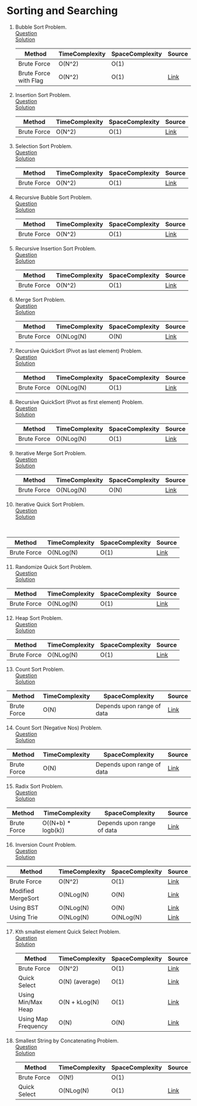 # Sorting and Searching
1. Bubble Sort Problem.
   <br /> [Question](/4.%20Sorting%20and%20Searching/docs/1.SortingAndSearching-Question1.jpg)
   <br /> [Solution](/4.%20Sorting%20and%20Searching/1.question1-solution.cpp)
   <br />

   | Method | TimeComplexity | SpaceComplexity | Source |
   |---|---|---|---|
   | Brute Force  | O(N^2) | O(1) |
   | Brute Force with Flag | O(N^2) | O(1) | [Link](/4.%20Sorting%20and%20Searching/1.question1-solution.cpp) |

2. Insertion Sort Problem.
   <br /> [Question](/4.%20Sorting%20and%20Searching/docs/1.SortingAndSearching-Question1.jpg)
   <br /> [Solution](/4.%20Sorting%20and%20Searching/2.question2-solution.cpp)
   <br />

   | Method | TimeComplexity | SpaceComplexity | Source |
   |---|---|---|---|
   | Brute Force | O(N^2) | O(1) | [Link](/4.%20Sorting%20and%20Searching/2.question2-solution.cpp) |

3. Selection Sort Problem.
   <br /> [Question](/4.%20Sorting%20and%20Searching/docs/1.SortingAndSearching-Question1.jpg)
   <br /> [Solution](/4.%20Sorting%20and%20Searching/3.question3-solution.cpp)
   <br />

   | Method | TimeComplexity | SpaceComplexity | Source |
   |---|---|---|---|
   | Brute Force | O(N^2) | O(1) | [Link](/4.%20Sorting%20and%20Searching/3.question3-solution.cpp) |

4. Recursive Bubble Sort Problem.
   <br /> [Question](/4.%20Sorting%20and%20Searching/docs/1.SortingAndSearching-Question1.jpg)
   <br /> [Solution](/4.%20Sorting%20and%20Searching/4.question4-solution.cpp)
   <br />

   | Method | TimeComplexity | SpaceComplexity | Source |
   |---|---|---|---|
   | Brute Force | O(N^2) | O(1) | [Link](/4.%20Sorting%20and%20Searching/4.question4-solution.cpp) |

5. Recursive Insertion Sort Problem.
   <br /> [Question](/4.%20Sorting%20and%20Searching/docs/1.SortingAndSearching-Question1.jpg)
   <br /> [Solution](/4.%20Sorting%20and%20Searching/5.question5-solution.cpp)
   <br />

   | Method | TimeComplexity | SpaceComplexity | Source |
   |---|---|---|---|
   | Brute Force | O(N^2) | O(1) | [Link](/4.%20Sorting%20and%20Searching/5.question5-solution.cpp) |

6. Merge Sort Problem.
   <br /> [Question](/4.%20Sorting%20and%20Searching/docs/1.SortingAndSearching-Question1.jpg)
   <br /> [Solution](/4.%20Sorting%20and%20Searching/6.question6-solution.cpp)
   <br />

   | Method | TimeComplexity | SpaceComplexity | Source |
   |---|---|---|---|
   | Brute Force | O(NLog(N) | O(N) | [Link](/4.%20Sorting%20and%20Searching/6.question6-solution.cpp) |

7. Recursive QuickSort (Pivot as last element) Problem.
   <br /> [Question](/4.%20Sorting%20and%20Searching/docs/1.SortingAndSearching-Question1.jpg)
   <br /> [Solution](/4.%20Sorting%20and%20Searching/7.question7-solution.cpp)
   <br />

   | Method | TimeComplexity | SpaceComplexity | Source |
   |---|---|---|---|
   | Brute Force | O(NLog(N) | O(1) | [Link](/4.%20Sorting%20and%20Searching/7.question7-solution.cpp) |

8. Recursive QuickSort (Pivot as first element) Problem.
   <br /> [Question](/4.%20Sorting%20and%20Searching/docs/1.SortingAndSearching-Question1.jpg)
   <br /> [Solution](/4.%20Sorting%20and%20Searching/8.question8-solution.cpp)
   <br />

   | Method | TimeComplexity | SpaceComplexity | Source |
   |---|---|---|---|
   | Brute Force | O(NLog(N) | O(1) | [Link](/4.%20Sorting%20and%20Searching/8.question8-solution.cpp) |

9. Iterative Merge Sort Problem.
   <br /> [Question](/4.%20Sorting%20and%20Searching/docs/1.SortingAndSearching-Question1.jpg)
   <br /> [Solution](/4.%20Sorting%20and%20Searching/9.question9-solution.cpp)
   <br />

   | Method | TimeComplexity | SpaceComplexity | Source |
   |---|---|---|---|
   | Brute Force | O(NLog(N) | O(N) | [Link](/4.%20Sorting%20and%20Searching/9.question9-solution.cpp) |

10. Iterative Quick Sort Problem.
   <br /> [Question](/4.%20Sorting%20and%20Searching/docs/1.SortingAndSearching-Question1.jpg)
   <br /> [Solution](/4.%20Sorting%20and%20Searching/10.question10-solution.cpp)
   <br />

   | Method | TimeComplexity | SpaceComplexity | Source |
   |---|---|---|---|
   | Brute Force | O(NLog(N) | O(1) | [Link](/4.%20Sorting%20and%20Searching/10.question10-solution.cpp) |

11. Randomize Quick Sort Problem.
    <br /> [Question](/4.%20Sorting%20and%20Searching/docs/1.SortingAndSearching-Question1.jpg)
    <br /> [Solution](/4.%20Sorting%20and%20Searching/11.question11-solution.cpp)
    <br />

   | Method | TimeComplexity | SpaceComplexity | Source |
   |---|---|---|---|
   | Brute Force | O(NLog(N) | O(1) | [Link](/4.%20Sorting%20and%20Searching/11.question11-solution.cpp) |

12. Heap Sort Problem.
    <br /> [Question](/4.%20Sorting%20and%20Searching/docs/1.SortingAndSearching-Question1.jpg)
    <br /> [Solution](/4.%20Sorting%20and%20Searching/12.question12-solution.cpp)
    <br />

   | Method | TimeComplexity | SpaceComplexity | Source |
   |---|---|---|---|
   | Brute Force | O(NLog(N) | O(1) | [Link](/4.%20Sorting%20and%20Searching/12.question12-solution.cpp) |

13. Count Sort Problem.
    <br /> [Question](/4.%20Sorting%20and%20Searching/docs/2.SortingAndSearching-Question2.jpg)
    <br /> [Solution](/4.%20Sorting%20and%20Searching/13.question13-solution.cpp)
    <br />

   | Method | TimeComplexity | SpaceComplexity | Source |
   |---|---|---|---|
   | Brute Force | O(N) | Depends upon range of data | [Link](/4.%20Sorting%20and%20Searching/13.question13-solution.cpp) |

14. Count Sort (Negative Nos) Problem.
    <br /> [Question](/4.%20Sorting%20and%20Searching/docs/3.SortingAndSearching-Question3.jpg)
    <br /> [Solution](/4.%20Sorting%20and%20Searching/14.question14-solution.cpp)
    <br />

   | Method | TimeComplexity | SpaceComplexity | Source |
   |---|---|---|---|
   | Brute Force | O(N) | Depends upon range of data | [Link](/4.%20Sorting%20and%20Searching/14.question14-solution.cpp) |

15. Radix Sort Problem.
    <br /> [Question](/4.%20Sorting%20and%20Searching/docs/4.SortingAndSearching-Question4.jpg)
    <br /> [Solution](/4.%20Sorting%20and%20Searching/15.question15-solution.cpp)
    <br />

   | Method | TimeComplexity | SpaceComplexity | Source |
   |---|---|---|---|
   | Brute Force | O((N+b) * logb(k)) | Depends upon range of data | [Link](/4.%20Sorting%20and%20Searching/15.question15-solution.cpp) |

16. Inversion Count Problem.
    <br /> [Question](/4.%20Sorting%20and%20Searching/docs/5.SortingAndSearching-Question5.jpg)
    <br /> [Solution](/4.%20Sorting%20and%20Searching/16.question16-solution.cpp)
    <br />

   | Method | TimeComplexity | SpaceComplexity | Source |
   |---|---|---|---|
   | Brute Force | O(N^2) | O(1) | [Link](https://www.geeksforgeeks.org/counting-inversions/#:~:text=Inversion%20Count%20for%20an%20array,inversion%20count%20is%20the%20maximum.) |
   | Modified MergeSort | O(NLog(N) | O(N) | [Link](/4.%20Sorting%20and%20Searching/16.question16-solution.cpp) |
   | Using BST | O(NLog(N) | O(N) | [Link](https://www.geeksforgeeks.org/count-inversions-in-an-array-set-2-using-self-balancing-bst/?ref=rp) |
   | Using Trie | O(NLog(N) | O(NLog(N) | [Link](https://www.geeksforgeeks.org/count-inversions-in-an-array-set-4-using-trie/?ref=rp) |

17. Kth smallest element Quick Select Problem.
    <br /> [Question](/4.%20Sorting%20and%20Searching/docs/6.SortingAndSearching-Question6.jpg)
    <br /> [Solution](/4.%20Sorting%20and%20Searching/17.question17-solution.cpp)
    <br />

    | Method | TimeComplexity | SpaceComplexity | Source |
    |---|---|---|---|
    | Brute Force | O(N^2) | O(1) | [Link](https://www.geeksforgeeks.org/kth-smallestlargest-element-unsorted-array/) |
    | Quick Select | O(N) (average) | O(1) | [Link](/4.%20Sorting%20and%20Searching/17.question17-solution.cpp) |
    | Using Min/Max Heap | O(N + kLog(N) | O(1) | [Link](https://www.geeksforgeeks.org/kth-smallestlargest-element-unsorted-array/) |
    | Using Map Frequency | O(N) | O(N) | [Link](https://www.geeksforgeeks.org/kth-smallestlargest-element-unsorted-array/) |


18. Smallest String by Concatenating Problem.
    <br /> [Question](/4.%20Sorting%20and%20Searching/docs/7.SortingAndSearching-Question7.jpg)
    <br /> [Solution](/4.%20Sorting%20and%20Searching/18.question18-solution.cpp)
    <br />

    | Method | TimeComplexity | SpaceComplexity | Source |
    |---|---|---|---|
    | Brute Force | O(N!) | O(1) |  |
    | Quick Select | O(NLog(N) | O(1) | [Link](/4.%20Sorting%20and%20Searching/18.question18-solution.cpp) |
